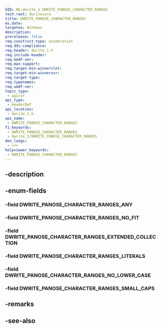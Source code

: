 ```yaml
---
UID: NE:dwrite_1.DWRITE_PANOSE_CHARACTER_RANGES
tech.root: dwritecore
title: DWRITE_PANOSE_CHARACTER_RANGES
ms.date: 
targetos: Windows
description: 
prerelease: false
req.construct-type: enumeration
req.ddi-compliance: 
req.header: dwrite_1.h
req.include-header: 
req.kmdf-ver: 
req.max-support: 
req.target-min-winverclnt: 
req.target-min-winversvr: 
req.target-type: 
req.typenames: 
req.umdf-ver: 
topic_type:
 - apiref
api_type:
 - HeaderDef
api_location:
 - dwrite_1.h
api_name:
 - DWRITE_PANOSE_CHARACTER_RANGES
f1_keywords:
 - DWRITE_PANOSE_CHARACTER_RANGES
 - dwrite_1/DWRITE_PANOSE_CHARACTER_RANGES
dev_langs:
 - c++
helpviewer_keywords:
 - DWRITE_PANOSE_CHARACTER_RANGES
---
```


## -description

## -enum-fields

### -field DWRITE_PANOSE_CHARACTER_RANGES_ANY

### -field DWRITE_PANOSE_CHARACTER_RANGES_NO_FIT

### -field DWRITE_PANOSE_CHARACTER_RANGES_EXTENDED_COLLECTION

### -field DWRITE_PANOSE_CHARACTER_RANGES_LITERALS

### -field DWRITE_PANOSE_CHARACTER_RANGES_NO_LOWER_CASE

### -field DWRITE_PANOSE_CHARACTER_RANGES_SMALL_CAPS

## -remarks

## -see-also


